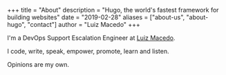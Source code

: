 +++
title = "About"
description = "Hugo, the world's fastest framework for building websites"
date = "2019-02-28"
aliases = ["about-us", "about-hugo", "contact"]
author = "Luiz Macedo"
+++

I'm a DevOps Support Escalation Engineer at [Luiz Macedo](https://www.microsoft.com/).

I code, write, speak, empower, promote, learn and listen.

Opinions are my own.
